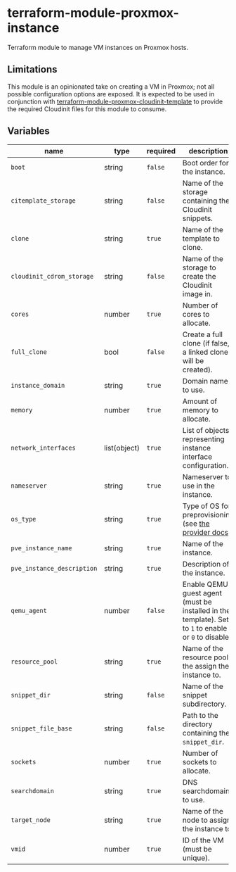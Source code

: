 # terraform-module-proxmox-instance

Terraform module to manage VM instances on Proxmox hosts.

## Limitations

This module is an opinionated take on creating a VM in Proxmox; not all possible configuration options are exposed. It is expected to be used in conjunction with [terraform-module-proxmox-cloudinit-template](https://github.com/glitchcrab/terraform-module-proxmox-cloudinit-template) to provide the required Cloudinit files for this module to consume.

## Variables

| name                       | type         | required | description                                |
|----------------------------|--------------|----------|--------------------------------------------|
| `boot`                     | string       | `false` | Boot order for the instance.                |
| `citemplate_storage`       | string       | `false` | Name of the storage containing the Cloudinit snippets. |
| `clone`                    | string       | `true`  | Name of the template to clone.              |
| `cloudinit_cdrom_storage`  | string       | `false` | Name of the storage to create the Cloudinit image in. |
| `cores`                    | number       | `true`  | Number of cores to allocate.                |
| `full_clone`               | bool         | `false` | Create a full clone (if false, a linked clone will be created). |
| `instance_domain`          | string       | `true`  | Domain name to use.                         |
| `memory`                   | number       | `true`  | Amount of memory to allocate.               |
| `network_interfaces`       | list(object) | `true`  | List of objects representing instance interface configuration. |
| `nameserver`               | string       | `true`  | Nameserver to use in the instance.          |
| `os_type`                  | string       | `true`  | Type of OS for preprovisioning (see [the provider docs](https://github.com/Telmate/terraform-provider-proxmox/blob/master/docs/resources/vm_qemu.md#preprovision)). |
| `pve_instance_name`        | string       | `true ` | Name of the instance.                       |
| `pve_instance_description` | string       | `true`  | Description of the instance.                |
| `qemu_agent`               | number       | `false` | Enable QEMU guest agent (must be installed in the template). Set to `1` to enable or `0` to disable. |
| `resource_pool`            | string       | `true`  | Name of the resource pool the assign the instance to. |
| `snippet_dir`              | string       | `false` | Name of the snippet subdirectory.           |
| `snippet_file_base`        | string       | `false` | Path to the directory containing the `snippet_dir`. |
| `sockets`                  | number       | `true`  | Number of sockets to allocate.              |
| `searchdomain`             | string       | `true`  | DNS searchdomain to use.                    |
| `target_node`              | string       | `true`  | Name of the node to assign the instance to. |
| `vmid `                    | number       | `true`  | ID of the VM (must be unique).              |
